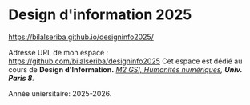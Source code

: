 # Design d'information 2025

https://bilalseriba.github.io/designinfo2025/

Adresse URL de mon espace : https://github.com/bilalseriba/designinfo2025
Cet espace est dédié au cours de **Design d'Information.**
*[M2 GSI, Humanités numériques](https://www.lequipe.fr/), **Univ. Paris 8**.*

Année uniersitaire: 2025-2026.

